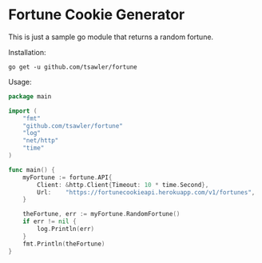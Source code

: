 # Fortune Cookie Generator

This is just a sample go module that returns a random fortune.

Installation:

```
go get -u github.com/tsawler/fortune
```



Usage:

```go
package main

import (
	"fmt"
	"github.com/tsawler/fortune"
	"log"
	"net/http"
	"time"
)

func main() {
	myFortune := fortune.API{
		Client: &http.Client{Timeout: 10 * time.Second},
		Url:    "https://fortunecookieapi.herokuapp.com/v1/fortunes",
	}

	theFortune, err := myFortune.RandomFortune()
	if err != nil {
		log.Println(err)
	}
	fmt.Println(theFortune)
}

```
